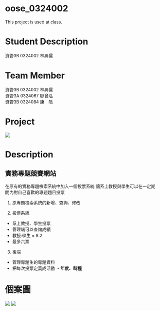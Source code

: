 # oose_0324002
This project is used at class.

# Student Description
資管3B 0324002 林典儒

# Team Member
資管3B 0324002 林典儒<br>
資管3A 0324067 廖曾泓<br>
資管3B 0324084 康　皓

# Project
![](https://i.imgur.com/WMLgFmp.png)

# Description
## 實務專題競賽網站
在原有的實務專題檢索系統中加入一個投票系統
讓系上教授與學生可以在一定期間內對自己喜歡的專題題目投票

1. 原專題檢索系統的新增、查詢、修改

2. 投票系統

- 系上教授、學生投票
- 管理端可以查詢成績
- 教授:學生 = 8:2
- 最多六票

3. 後端

- 管理專題生的專題資料
- 把每次投票定義成活動
  - **年度、時程**
 # 個案圖
![](https://i.imgur.com/f8RGi10.jpg)
![](https://i.imgur.com/fZ1kUud.jpg)
